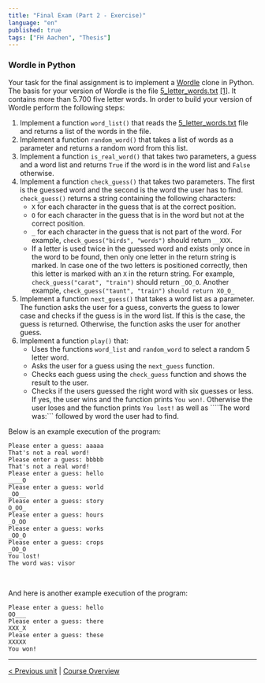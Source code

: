 ```yaml
---
title: "Final Exam (Part 2 - Exercise)"
language: "en"
published: true
tags: ["FH Aachen", "Thesis"]
---
```


### Wordle in Python

Your task for the final assignment is to implement a [Wordle](https://en.wikipedia.org/wiki/Wordle) clone in Python. The basis for your version of Wordle is the file [5_letter_words.txt](files/5_letter_words.txt) [[1]](https://www-cs-faculty.stanford.edu/~knuth/sgb.html). It contains more than 5.700 five letter words. In order to build your version of Wordle perform the following steps:

1. Implement a function ```word_list()``` that reads the [5_letter_words.txt](files/5_letter_words.txt) file and returns a list of the words in the file.
1. Implement a function ```random_word()``` that takes a list of words as a parameter and returns a random word from this list.
1. Implement a function ```is_real_word()``` that takes two parameters, a guess and a word list and returns ```True``` if the word is in the word list and ```False``` otherwise.
1. Implement a function ```check_guess()``` that takes two parameters. The first is the guessed word and the second is the word the user has to find. ```check_guess()``` returns a string containing the following characters:
    - ```X``` for each character in the guess that is at the correct position.
    - ```O``` for each character in the guess that is in the word but not at the correct position.
    - ```_``` for each character in the guess that is not part of the word. For example, ```check_guess("birds", "words")``` should return ```__XXX```.
    - If a letter is used twice in the guessed word and exists only once in the word to be found, then only one letter in the return string is marked. In case one of the two letters is positioned correctly, then this letter is marked with an ```X``` in the return string. For example, ```check_guess("carat", "train")``` should return ```_OO_O```. Another example, ```check_guess("taunt", "train")``` ```should return XO_O_```
1. Implement a function ```next_guess()``` that takes a word list as a parameter. The function asks the user for a guess, converts the guess to lower case and checks if the guess is in the word list. If this is the case, the guess is returned. Otherwise, the function asks the user for another guess.
1. Implement a function ```play()``` that:
    - Uses the functions ```word_list``` and ```random_word``` to select a random 5 letter word.
    - Asks the user for a guess using the ```next_guess``` function.
    - Checks each guess using the ```check_guess``` function and shows the result to the user.
    - Checks if the users guessed the right word with six guesses or less. If yes, the user wins and the function prints ```You won!```. Otherwise the user loses and the function prints ```You lost!``` as well as ````The word was:``` followed by word the user had to find.

Below is an example execution of the program:

```
Please enter a guess: aaaaa
That's not a real word!
Please enter a guess: bbbbb
That's not a real word!
Please enter a guess: hello
____O
Please enter a guess: world
_OO__
Please enter a guess: story
O_OO_
Please enter a guess: hours
_O_OO
Please enter a guess: works
_OO_O
Please enter a guess: crops
_OO_O
You lost!
The word was: visor
```

<br>

And here is another example execution of the program:

```
Please enter a guess: hello
OO___
Please enter a guess: there
XXX_X
Please enter a guess: these
XXXXX
You won!
```

---

[< Previous unit](/teaching/python-mooc/) | [Course Overview](/teaching/python-mooc)
